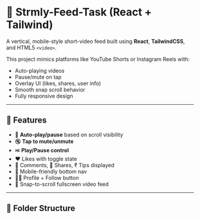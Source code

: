 # 🎥 Strmly-Feed-Task (React + Tailwind)

A vertical, mobile-style short-video feed built using **React**, **TailwindCSS**, and HTML5 `<video>`.

This project mimics platforms like YouTube Shorts or Instagram Reels with:
- Auto-playing videos
- Pause/mute on tap
- Overlay UI (likes, shares, user info)
- Smooth snap scroll behavior
- Fully responsive design

---

## 🚀 Features

- 🔁 **Auto-play/pause** based on scroll visibility
- 🔇 **Tap to mute/unmute**
- ⏯️ **Play/Pause control**
- ❤️ Likes with toggle state
- 💬 Comments, 🔄 Shares, ₹ Tips displayed
- 📱 Mobile-friendly bottom nav
- 🧑‍🎤 Profile + Follow button
- 🔁 Snap-to-scroll fullscreen video feed

---

## 📁 Folder Structure

